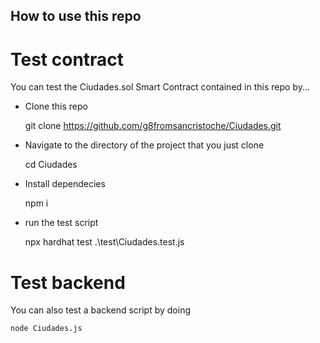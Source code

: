 ## How to use this repo

# Test contract

You can test the Ciudades.sol Smart Contract contained in this repo by...

- Clone this repo

    git clone https://github.com/g8fromsancristoche/Ciudades.git

- Navigate to the directory of the project that you just clone

    cd Ciudades

- Install dependecies

    npm i

- run the test script

    npx hardhat test .\test\Ciudades.test.js

# Test backend

You can also test a backend script by doing

    node Ciudades.js